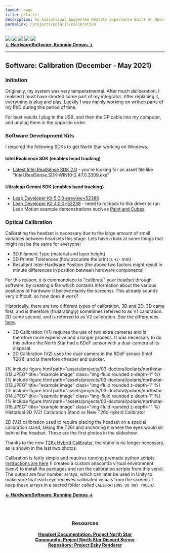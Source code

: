```yaml
---
layout: page
title: polaris~
description: An Audiovisual Augmented Reality Experience Built on Open-Source Hardware and Software (2021)
permalink: /projects/polaris/calibration
---
```

<div class="caption">
    <a href="https://www.microsoft.com/en-gb/windows/"><img src="https://img.shields.io/badge/Platform-Windows-yellow?style=flat-square&logo=windows"></a>
    <a href="https://unity.com/"><img src="https://img.shields.io/badge/Environment-Unity%20&%20Pd-orange?style=flat-square&logo=unity&logoColor=white"></a>
    <a href="https://doi.org/10.21428/92fbeb44.8abb9ce6"><img src="https://img.shields.io/badge/Publication-NIME-green?style=flat-square&logo=readthedocs&logoColor=white"></a>
    <a href="https://github.com/sambilbow/polaris/wiki"><img src="https://img.shields.io/badge/Guide-Wiki-red?style=flat-square&logo=todoist&logoColor=white"></a>
    <a href="https://github.com/sambilbow/polaris/"><img src="https://img.shields.io/badge/Code-GitHub-blue?style=flat-square&logo=github&logoColor=white"></a>
</div>
<b style="text-align: center;" id="bottom-nav"><a href="../hardware/">← Hardware</a><a href="../demos/">Software: Running Demos →</a></b>
<hr class="rounded">

## Software: Calibration (December - May 2021)
### Initiation
Originally, my system was very temperatmental. After much deliberation, I realised I must have shorted some part of my integrator. After replacing it, everything is plug and play. Luckily I was mainly working on written parts of my PhD during this period of time.

For best results I plug in the USB, and then the DP cable into my computer, and unplug them in the opposite order. 

### Software Development Kits
I required the following SDKs to get North Star working on Windows.

#### Intel Realsense SDK (enables head tracking)
- [Latest Intel RealSense SDK 2.0](https://github.com/IntelRealSense/librealsense/releases) - you're looking for an asset file like "Intel.RealSense.SDK-WIN10-2.47.0.3309.exe"


#### Ultraleap Gemini SDK (enables hand tracking)
- [Leap Developer Kit 5.0.0-preview+52386](https://developer.leapmotion.com/tracking-software-download)
- [Leap Developer Kit 4.0.0+52238](https://github.com/leapmotion/UnityModules/tree/feat-multi-device/Multidevice%20Service) - need to rollback to this driver to run Leap Motion example demonstrations such as [Paint and Cubes](https://drive.google.com/drive/u/0/folders/1o6NCmuz8T7k9R7Mh66pI_O3nZSzBuHJP)


### Optical Calibration

Calibrating the headset is necessary due to the large amount of small variables between headsets this stage. Lets have a look at some things that might not be the same for everyone:

- 3D Filament Type (material and layer height)
- 3D Printer Tolerances (how accurate the print is +/- mm)
- Resultant Inter-Hardware Position (the above two factors might result in minute differences in position between hardware components)

For this reason, it is commonplace to "calibrate" your headset through software, by creating a file which contains information about the various positions of hardware (I believe mainly the screens). This already sounds very difficult, so how does it work?

Historically, there are two different types of calibration, 3D and 2D. 3D came first, and is therefore (frustratingly) sometimes referred to as V1 calibration. 2D came second, and is referred to as V2 calibration. See the differences [here](https://docs.projectnorthstar.org/calibration/getting-started).

- 3D Calibration (V1) requires the use of two extra cameras and is therefore more expensive and a longer process. It was necessary to do this before the North Star had a 6DoF sensor with a dual-camera at its disposal
- 2D Calibration (V2) uses the dual-camera in the 6DoF sensor (Intel T261), and is therefore cheaper and quicker.

<div class="row">
    <div class="col-sm mt-2 mt-md-0">
        {% include figure.html path="assets/projects/03-doctoral/polaris/northstar-012.JPEG" title="example image" class="img-fluid rounded z-depth-1" %}
    </div>
    <div class="col-sm mt-2 mt-md-0">
        {% include figure.html path="assets/projects/03-doctoral/polaris/northstar-013.JPEG" title="example image" class="img-fluid rounded z-depth-1" %}
    </div>
</div>
<div class="row">
    <div class="col-sm mt-2 mt-md-0">
        {% include figure.html path="assets/projects/03-doctoral/polaris/northstar-014.JPEG" title="example image" class="img-fluid rounded z-depth-1" %}
    </div>
    <div class="col-sm mt-2 mt-md-0">
        {% include figure.html path="assets/projects/03-doctoral/polaris/northstar-015.JPEG" title="example image" class="img-fluid rounded z-depth-1" %}
    </div>
</div>
<div class = "caption">
    Historical 2D (V2) Calibration Stand vs New T26x Hybrid Calibrator
</div>

2D (V2) calibration used to require placing the headset on a special calibration stand, taking the T261 and anchoring it where the eyes would sit behind the headset. These are the first photos in the slideshow.

Thanks to the new <a href="https://github.com/AheadIO/Deck-X/blob/main/Deck_X/STL_files/Calibration_Accessories/DX_T261_Hybrid_Calibrator.stl">T26x Hybrid Calibrator</a>, the stand is no longer necessary, as is shown in the last two photos.

Calibration is fairly simple and requires running premade python scripts. <a href="https://docs.projectnorthstar.org/calibration/2d-calibration">Instructions are here</a> (I created a custom anaconda virtual environment (venv) to install the packages and run the calibration scripts from this venv). The output are four number arrays, which can later be used in Unity to make sure that each eye receives calibrated visuals from the screens. I keep these arrays in a sacred folder called `CALIBRATIONS DO NOT TOUCH/`.
   
<b style="text-align: center;" id="bottom-nav"><a href="../hardware/">← Hardware</a><a href="../demos/">Software: Running Demos →</a></b>

<br><br>
<div style="text-align: center;">
    <h3>Resources</h3>
    <b><a href="https://docs.projectnorthstar.org/">Headset Documentation: Project North Star</a></b><br>
    <b><a href="https://discord.gg/wBsV2ehpq2">Community: Project North Star Discord Server</a></b><br>
    <b><a href="https://github.com/HyperLethalVector/ProjectEsky-UnityIntegration">Repository: Project Esky Renderer</a></b><br>
    <br><br>
</div>